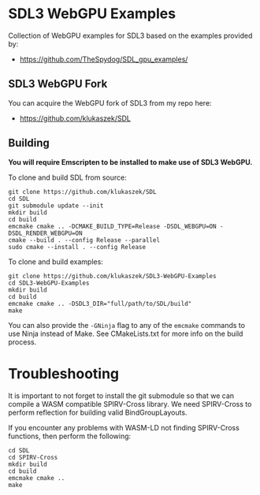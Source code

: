 # SDL3 WebGPU Examples

Collection of WebGPU examples for SDL3 based on the examples provided by: 

- https://github.com/TheSpydog/SDL_gpu_examples/


## SDL3 WebGPU Fork
You can acquire the WebGPU fork of SDL3 from my repo here: 

- https://github.com/klukaszek/SDL

## Building 

**You will require Emscripten to be installed to make use of SDL3 WebGPU.**

To clone and build SDL from source:
```
git clone https://github.com/klukaszek/SDL
cd SDL
git submodule update --init
mkdir build
cd build
emcmake cmake .. -DCMAKE_BUILD_TYPE=Release -DSDL_WEBGPU=ON -DSDL_RENDER_WEBGPU=ON
cmake --build . --config Release --parallel
sudo cmake --install . --config Release
```

To clone and build examples:
```
git clone https://github.com/klukaszek/SDL3-WebGPU-Examples
cd SDL3-WebGPU-Examples
mkdir build
cd build
emcmake cmake .. -DSDL3_DIR="full/path/to/SDL/build"
make
```

You can also provide the `-GNinja` flag to any of the `emcmake` commands to use Ninja instead of Make.
See CMakeLists.txt for more info on the build process.

# Troubleshooting

It is important to not forget to install the git submodule so that we can compile a WASM compatible SPIRV-Cross library. We need SPIRV-Cross to perform reflection for building valid BindGroupLayouts.

If you encounter any problems with WASM-LD not finding SPIRV-Cross functions, then perform the following:
```
cd SDL 
cd SPIRV-Cross
mkdir build
cd build
emcmake cmake ..
make
```
